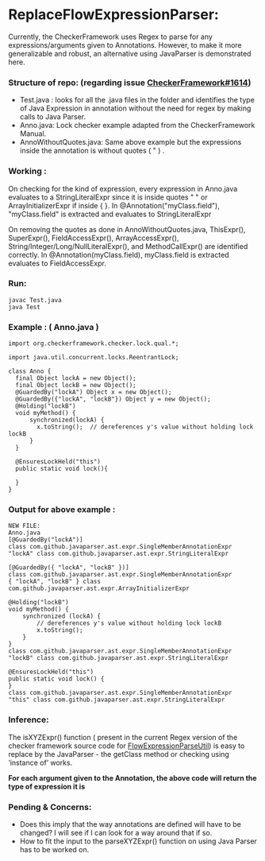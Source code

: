 # ReplaceFlowExpressionParser: 
Currently, the CheckerFramework uses Regex to parse for any expressions/arguments given to Annotations. However, to make it more generalizable and robust, an alternative using JavaParser is demonstrated here. 
  
### Structure of repo: (regarding issue [CheckerFramework#1614](https://github.com/typetools/checker-framework/issues/1614))
- Test.java : looks for all the .java files in the folder and identifies the type of Java Expression in annotation without the need for regex by making calls to Java Parser.
- Anno.java: Lock checker example adapted from the CheckerFramework Manual.
- AnnoWithoutQuotes.java: Same above example but the expressions inside the annotation is without quotes ( " ) .

### Working : 

On checking for the kind of expression, every expression in Anno.java evaluates to a StringLiteralExpr since it is inside quotes " " or ArrayInitializerExpr if inside { }. 
In @Annotation("myClass.field"), "myClass.field" is extracted and evaluates to StringLiteralExpr 

On removing the quotes as done in AnnoWithoutQuotes.java, ThisExpr(), SuperExpr(), FieldAccessExpr(), ArrayAccessExpr(), String/Integer/Long/NullLiteralExpr(), and MethodCallExpr() are identified correctly. 
In @Annotation(myClass.field), myClass.field is extracted evaluates to FieldAccessExpr.


### Run: 

    javac Test.java
    java Test
    
### Example : ( Anno.java )

    import org.checkerframework.checker.lock.qual.*;

    import java.util.concurrent.locks.ReentrantLock;

    class Anno {
      final Object lockA = new Object();
      final Object lockB = new Object();
      @GuardedBy("lockA") Object x = new Object();
      @GuardedBy({"lockA", "lockB"}) Object y = new Object();
      @Holding("lockB")
      void myMethod() {
          synchronized(lockA) {
            x.toString();  // dereferences y's value without holding lock lockB
          }
      }

      @EnsuresLockHeld("this")
      public static void lock(){

      }
    }


### Output for above example : 
    
    NEW FILE:
    Anno.java
    [@GuardedBy("lockA")]
    class com.github.javaparser.ast.expr.SingleMemberAnnotationExpr
    "lockA" class com.github.javaparser.ast.expr.StringLiteralExpr

    [@GuardedBy({ "lockA", "lockB" })]
    class com.github.javaparser.ast.expr.SingleMemberAnnotationExpr
    { "lockA", "lockB" } class com.github.javaparser.ast.expr.ArrayInitializerExpr

    @Holding("lockB")
    void myMethod() {
        synchronized (lockA) {
            // dereferences y's value without holding lock lockB
            x.toString();
        }
    }
    class com.github.javaparser.ast.expr.SingleMemberAnnotationExpr
    "lockB" class com.github.javaparser.ast.expr.StringLiteralExpr

    @EnsuresLockHeld("this")
    public static void lock() {
    }
    class com.github.javaparser.ast.expr.SingleMemberAnnotationExpr
    "this" class com.github.javaparser.ast.expr.StringLiteralExpr

### Inference: 
The isXYZExpr() function ( present in the current Regex version of the checker framework source code for [FlowExpressionParseUtil](https://github.com/typetools/checker-framework/blob/8896e76f32d2a55acf8b08be952f26b12cdaf7a5/framework/src/main/java/org/checkerframework/framework/util/FlowExpressionParseUtil.java#L123)) is easy to replace by the JavaParser - the getClass method or checking using ‘instance of’ works. 

__For each argument given to the Annotation, the above code will return the type of expression it is__

### Pending & Concerns: 

- Does this imply that the way annotations are defined will have to be changed? I will see if I can look for a way around that if so.
- How to fit the input to the parseXYZExpr() function on using Java Parser has to be worked on.


<!--
The Test.java file looks for all the .java files in the folder and identifies the type of Java Expression in annotation without the need for regex by making calls to Java Parser. There are two files inside - Anno.java and AnnoWithoutQuotes.java. Anno.java follows the rules present in the manual. AnnoWithoutQuotes.java has the same example and follows rules as well, but the expression inside the annotation is not within quotes.
\
On checking for the kind of expression, every expression in Anno.java evaluates to a StringLiteralExpr since it is inside quotes " " or ArrayInitializerExpr if inside { }. 
In @Annotation("myClass.field"), "myClass.field" is extracted and evaluates to StringLiteralExpr 
\
On removing the quotes as done in AnnoWithoutQuotes.java, ThisExpr(), SuperExpr(), FieldAccessExpr(), ArrayAccessExpr(), String/Integer/Long/NullLiteralExpr(), and MethodCallExpr() are identified correctly. 
In @Annotation(myClass.field), myClass.field is extracted evaluates to FieldAccessExpr.
\
(Does this imply that the way annotations are defined will have to be changed? I will see if I can look for a way around that if so.)
-->
